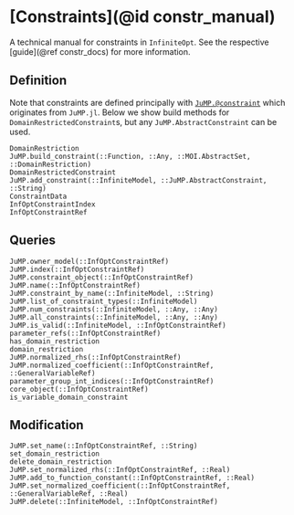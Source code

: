 # [Constraints](@id constr_manual)
A technical manual for constraints in `InfiniteOpt`. See the respective 
[guide](@ref constr_docs) for more information.

## Definition
Note that constraints are defined principally with 
[`JuMP.@constraint`](https://jump.dev/JuMP.jl/v1/api/JuMP/#JuMP.@constraint) 
which originates from `JuMP.jl`. Below we show build methods for 
`DomainRestrictedConstraint`s, but any `JuMP.AbstractConstraint` can be used.
```@docs
DomainRestriction
JuMP.build_constraint(::Function, ::Any, ::MOI.AbstractSet, ::DomainRestriction)
DomainRestrictedConstraint
JuMP.add_constraint(::InfiniteModel, ::JuMP.AbstractConstraint, ::String)
ConstraintData
InfOptConstraintIndex
InfOptConstraintRef
```

## Queries
```@docs
JuMP.owner_model(::InfOptConstraintRef)
JuMP.index(::InfOptConstraintRef)
JuMP.constraint_object(::InfOptConstraintRef)
JuMP.name(::InfOptConstraintRef)
JuMP.constraint_by_name(::InfiniteModel, ::String)
JuMP.list_of_constraint_types(::InfiniteModel)
JuMP.num_constraints(::InfiniteModel, ::Any, ::Any)
JuMP.all_constraints(::InfiniteModel, ::Any, ::Any)
JuMP.is_valid(::InfiniteModel, ::InfOptConstraintRef)
parameter_refs(::InfOptConstraintRef)
has_domain_restriction
domain_restriction
JuMP.normalized_rhs(::InfOptConstraintRef)
JuMP.normalized_coefficient(::InfOptConstraintRef, ::GeneralVariableRef)
parameter_group_int_indices(::InfOptConstraintRef)
core_object(::InfOptConstraintRef)
is_variable_domain_constraint
```

## Modification
```@docs
JuMP.set_name(::InfOptConstraintRef, ::String)
set_domain_restriction
delete_domain_restriction
JuMP.set_normalized_rhs(::InfOptConstraintRef, ::Real)
JuMP.add_to_function_constant(::InfOptConstraintRef, ::Real)
JuMP.set_normalized_coefficient(::InfOptConstraintRef, ::GeneralVariableRef, ::Real)
JuMP.delete(::InfiniteModel, ::InfOptConstraintRef)
```
